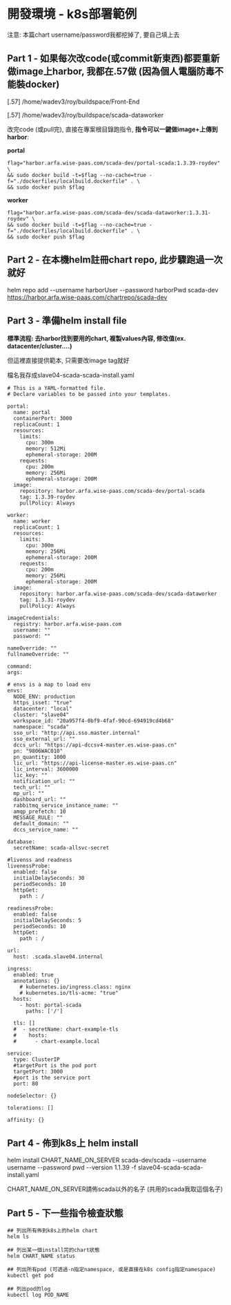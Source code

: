 # 開發環境 - k8s部署範例

注意: 本篇chart username/password我都挖掉了, 要自己填上去


## Part 1 - 如果每次改code(或commit新東西)都要重新做image上harbor, 我都在.57做 (因為個人電腦防毒不能裝docker)

[.57] /home/wadev3/roy/buildspace/Front-End

[.57] /home/wadev3/roy/buildspace/scada-dataworker

改完code (或pull完), 直接在專案根目錄跑指令, **指令可以一鍵做image+上傳到harbor**:

**portal**
```
flag="harbor.arfa.wise-paas.com/scada-dev/portal-scada:1.3.39-roydev" \
&& sudo docker build -t=$flag --no-cache=true -f="./dockerfiles/localbuild.dockerfile" . \
&& sudo docker push $flag
```

**worker**
```
flag="harbor.arfa.wise-paas.com/scada-dev/scada-dataworker:1.3.31-roydev" \
&& sudo docker build -t=$flag --no-cache=true -f="./dockerfiles/localbuild.dockerfile" . \
&& sudo docker push $flag
```


## Part 2 - 在本機helm註冊chart repo, 此步驟跑過一次就好

helm repo add --username harborUser --password harborPwd scada-dev https://harbor.arfa.wise-paas.com/chartrepo/scada-dev

## Part 3 - 準備helm install file

**標準流程: 去harbor找到要用的chart, 複製values內容, 修改值(ex. datacenter/cluster....)**

但這裡直接提供範本, 只需要改image tag就好

檔名我存成slave04-scada-scada-install.yaml

```
# This is a YAML-formatted file.
# Declare variables to be passed into your templates.

portal:
  name: portal
  containerPort: 3000
  replicaCount: 1
  resources:
    limits:
      cpu: 300m
      memory: 512Mi
      ephemeral-storage: 200M
    requests:
      cpu: 200m
      memory: 256Mi
      ephemeral-storage: 200M
  image:
    repository: harbor.arfa.wise-paas.com/scada-dev/portal-scada
    tag: 1.3.39-roydev
    pullPolicy: Always

worker:
  name: worker
  replicaCount: 1
  resources:
    limits:
      cpu: 300m
      memory: 256Mi
      ephemeral-storage: 200M
    requests:
      cpu: 200m
      memory: 256Mi
      ephemeral-storage: 200M
  image:
    repository: harbor.arfa.wise-paas.com/scada-dev/scada-dataworker
    tag: 1.3.31-roydev
    pullPolicy: Always

imageCredentials:
  registry: harbor.arfa.wise-paas.com
  username: ""
  password: ""

nameOverride: ""
fullnameOverride: ""

command:
args:

# envs is a map to load env
envs:
  NODE_ENV: production
  https_isset: "true"
  datacenter: "local"
  cluster: "slave04"
  workspace_id: "20a957f4-0bf9-4faf-90cd-694919cd4b68"
  namespace: "scada"
  sso_url: "http://api.sso.master.internal"
  sso_external_url: ""
  dccs_url: "https://api-dccsv4-master.es.wise-paas.cn"
  pn: "9806WAC010"
  pn_quantity: 1000
  lic_url: "https://api-license-master.es.wise-paas.cn"
  lic_interval: 3600000
  lic_key: ""
  notification_url: ""
  tech_url: ""
  mp_url: ""
  dashboard_url: ""
  rabbitmq_service_instance_name: ""
  amqp_prefetch: 10
  MESSAGE_RULE: ""
  default_domain: ""
  dccs_service_name: ""

database:
  secretName: scada-allsvc-secret

#livenss and readness
livenessProbe:
  enabled: false
  initialDelaySeconds: 30
  periodSeconds: 10
  httpGet:
    path : /

readinessProbe:
  enabled: false
  initialDelaySeconds: 5
  periodSeconds: 10
  httpGet:
    path : /

url:
  host: .scada.slave04.internal

ingress:
  enabled: true
  annotations: {}
    # kubernetes.io/ingress.class: nginx
    # kubernetes.io/tls-acme: "true"
  hosts:
    - host: portal-scada
      paths: ['/']

  tls: []
  #  - secretName: chart-example-tls
  #    hosts:
  #      - chart-example.local

service:
  type: ClusterIP
  #targetPort is the pod port
  targetPort: 3000
  #port is the service port
  port: 80

nodeSelector: {}

tolerations: []

affinity: {}

```

## Part 4 - 佈到k8s上 helm install

helm install CHART_NAME_ON_SERVER scada-dev/scada --username username --password pwd --version 1.1.39 -f slave04-scada-scada-install.yaml

CHART_NAME_ON_SERVER請佈scada以外的名子 (共用的scada我取這個名子)

## Part 5 - 下一些指令檢查狀態


```
## 列出所有佈到k8s上的helm chart
helm ls

## 列出某一個install完的chart狀態
helm CHART_NAME status

## 列出所有pod (可透過-n指定namespace, 或是直接在k8s config指定namespace)
kubectl get pod

## 列出pod的log
kubectl log POD_NAME
```



